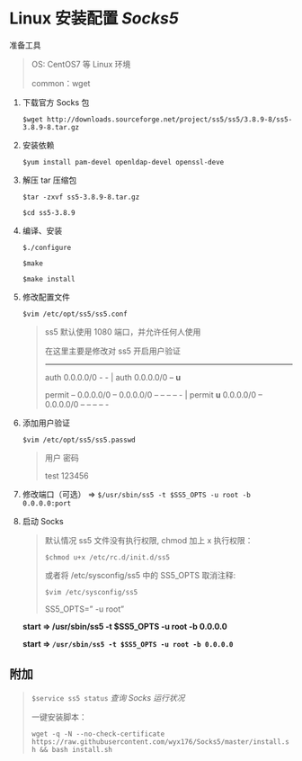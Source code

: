 # Linux 安装配置 _Socks5_

准备工具

> OS: CentOS7 等 Linux 环境
>
> common：wget

1. 下载官方 Socks 包

   `$wget http://downloads.sourceforge.net/project/ss5/ss5/3.8.9-8/ss5-3.8.9-8.tar.gz`

2. 安装依赖

   `$yum install pam-devel openldap-devel openssl-deve`

3. 解压 tar 压缩包

   `$tar -zxvf ss5-3.8.9-8.tar.gz`

   `$cd ss5-3.8.9`

4. 编译、安装

   `$./configure`

   `$make`

   `$make install`

5. 修改配置文件

   `$vim /etc/opt/ss5/ss5.conf`

   > ss5 默认使用 1080 端口，并允许任何人使用
   >
   > 在这里主要是修改对 ss5 开启用户验证
   >
   > ***
   >
   > auth 0.0.0.0/0 - - | auth 0.0.0.0/0 – **u**
   >
   > permit – 0.0.0.0/0 – 0.0.0.0/0 – – – – - | permit **u** 0.0.0.0/0 – 0.0.0.0/0 – – – – -

6. 添加用户验证

   `$vim /etc/opt/ss5/ss5.passwd`

   > 用户 密码
   >
   > test 123456

7. 修改端口（可选） => `$/usr/sbin/ss5 -t $SS5_OPTS -u root -b 0.0.0.0:port`
8. 启动 Socks

   > 默认情况 ss5 文件没有执行权限, chmod 加上 x 执行权限：
   >
   > `$chmod u+x /etc/rc.d/init.d/ss5`
   >
   > 或者将 /etc/sysconfig/ss5 中的 SS5_OPTS 取消注释:
   >
   > `$vim /etc/sysconfig/ss5`
   >
   > SS5_OPTS=” -u root”

   **start => /usr/sbin/ss5 -t \$SS5_OPTS -u root -b 0.0.0.0**

   **start => `/usr/sbin/ss5 -t $SS5_OPTS -u root -b 0.0.0.0`**

## 附加

> `$service ss5 status` _查询 Socks 运行状况_
>
> 一键安装脚本：
>
> `wget -q -N --no-check-certificate https://raw.githubusercontent.com/wyx176/Socks5/master/install.sh && bash install.sh`
